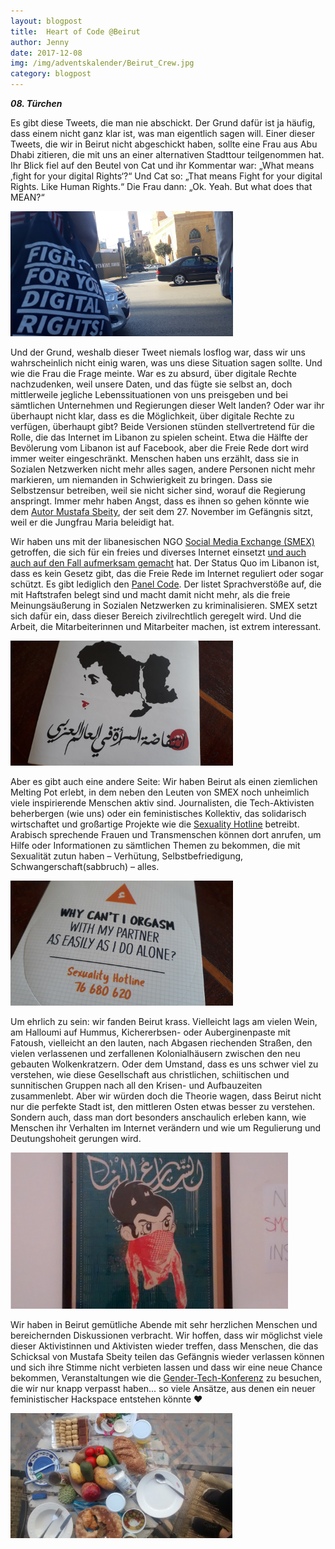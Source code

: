```yaml
---
layout: blogpost
title:  Heart of Code @Beirut
author: Jenny 
date: 2017-12-08
img: /img/adventskalender/Beirut_Crew.jpg
category: blogpost
---
```


***08. Türchen***

Es gibt diese Tweets, die man nie abschickt. Der Grund dafür ist ja häufig, dass einem nicht ganz klar ist, was man eigentlich sagen will. Einer dieser Tweets, die wir in Beirut nicht abgeschickt haben, sollte eine Frau aus Abu Dhabi zitieren, die mit uns an einer alternativen Stadttour teilgenommen hat. Ihr Blick fiel auf den Beutel von Cat und ihr Kommentar war: „What means ‚fight for your digital Rights‘?“ Und Cat so: „That means Fight for your digital Rights. Like Human Rights.“ Die Frau dann: „Ok. Yeah. But what does that MEAN?“

<img src="/img/adventskalender/Beirut_Beutel.jpg" height="200">

Und der Grund, weshalb dieser Tweet niemals losflog war, dass wir uns wahrscheinlich nicht einig waren, was uns diese Situation sagen sollte. Und wie die Frau die Frage meinte. War es zu absurd, über digitale Rechte nachzudenken, weil unsere Daten, und das fügte sie selbst an, doch mittlerweile jegliche Lebenssituationen von uns preisgeben und bei sämtlichen Unternehmen und Regierungen dieser Welt landen? Oder war ihr überhaupt nicht klar, dass es die Möglichkeit, über digitale Rechte zu verfügen, überhaupt gibt?
Beide Versionen stünden stellvertretend für die Rolle, die das Internet im Libanon zu spielen scheint. Etwa die Hälfte der Bevölerung vom Libanon ist auf Facebook, aber die Freie Rede dort wird immer weiter eingeschränkt. Menschen haben uns erzählt, dass sie in Sozialen Netzwerken nicht mehr alles sagen, andere Personen nicht mehr markieren, um niemanden in Schwierigkeit zu bringen. Dass sie Selbstzensur betreiben, weil sie nicht sicher sind, worauf die Regierung anspringt. Immer mehr haben Angst, dass es ihnen so gehen könnte wie dem [Autor Mustafa Sbeity](https://www.lbcgroup.tv/news/d/lebanon-news/348805/man-arrested-on-blasphemy-charges-turns-out-to-be/en), der seit dem 27. November im Gefängnis sitzt, weil er die Jungfrau Maria beleidigt hat.

Wir haben uns mit der libanesischen NGO [Social Media Exchange (SMEX)](https://smex.org/) getroffen, die sich für ein freies und diverses Internet einsetzt [und auch auch auf den Fall aufmerksam gemacht](https://smex.org/freemustafasbeity-with-the-detention-of-lebanese-poet-authorities-show-lack-of-grace/) hat. Der Status Quo im Libanon ist, dass es kein Gesetz gibt, das die Freie Rede im Internet reguliert oder sogar schützt. Es gibt lediglich den [Panel Code](https://internetlegislationatlas.org/#/countries/Lebanon/frameworks/content-regulation). Der listet Sprachverstöße auf, die mit Haftstrafen belegt sind und macht damit nicht mehr, als die freie Meinungsäußerung in Sozialen Netzwerken zu kriminalisieren. SMEX setzt sich dafür ein, dass dieser Bereich zivilrechtlich geregelt wird. Und die Arbeit, die Mitarbeiterinnen und Mitarbeiter machen, ist extrem interessant.

<img src="/img/adventskalender/Beirut_Dammeh1.jpg" height="200">

Aber es gibt auch eine andere Seite: Wir haben Beirut als einen ziemlichen Melting Pot erlebt, in dem neben den Leuten von SMEX noch unheimlich viele inspirierende Menschen aktiv sind. Journalisten, die Tech-Aktivisten beherbergen (wie uns) oder ein feministisches Kollektiv, das solidarisch wirtschaftet und großartige Projekte wie die [Sexuality Hotline](http://www.theaproject.org/taxonomy/term/2) betreibt. Arabisch sprechende Frauen und Transmenschen können dort anrufen, um Hilfe oder Informationen zu sämtlichen Themen zu bekommen, die mit Sexualität zutun haben – Verhütung, Selbstbefriedigung, Schwangerschaft(sabbruch) – alles.

<img src="/img/adventskalender/Beirut_Dammeh2.jpg" height="200">

Um ehrlich zu sein: wir fanden Beirut krass. Vielleicht lags am vielen Wein, am Halloumi auf Hummus, Kichererbsen- oder Auberginenpaste mit Fatoush, vielleicht an den lauten, nach Abgasen riechenden Straßen, den vielen verlassenen und zerfallenen Kolonialhäusern zwischen den neu gebauten Wolkenkratzern. Oder dem Umstand, dass es uns schwer viel zu verstehen, wie diese Gesellschaft aus christlichen, schiitischen und sunnitischen Gruppen nach all den Krisen- und Aufbauzeiten zusammenlebt. Aber wir würden doch die Theorie wagen, dass Beirut nicht nur die perfekte Stadt ist, den mittleren Osten etwas besser zu verstehen. Sondern auch, dass man dort besonders anschaulich erleben kann, wie Menschen ihr Verhalten im Internet verändern und wie um Regulierung und Deutungshoheit gerungen wird.

<img src="/img/adventskalender/Beirut_Dammeh3.png" height="250">

Wir haben in Beirut gemütliche Abende mit sehr herzlichen Menschen und bereichernden Diskussionen verbracht. Wir hoffen, dass wir möglichst viele dieser Aktivistinnen und Aktivisten wieder treffen, dass Menschen, die das Schicksal von Mustafa Sbeity teilen das Gefängnis wieder verlassen können und sich ihre Stimme nicht verbieten lassen und dass wir eine neue Chance bekommen, Veranstaltungen wie die [Gender-Tech-Konferenz](https://gendertech.org/en/home/) zu besuchen, die wir nur knapp verpasst haben... so viele Ansätze, aus denen ein neuer feministischer Hackspace entstehen könnte 	&#x2665;

<img src="/img/adventskalender/Beirut_Essen.png" height="200">
